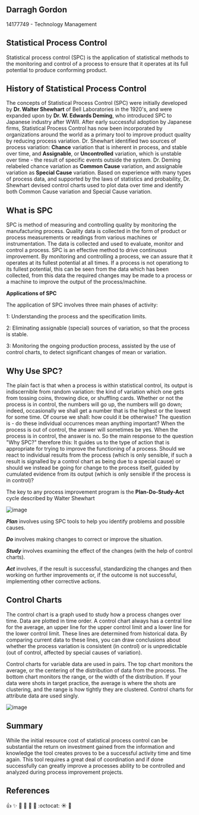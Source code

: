 ## Darragh Gordon
14177749 - Technology Management

## Statistical Process Control

 Statistical process control (SPC) is the application of statistical methods to the monitoring and control of a process to ensure that it operates at its full potential to produce conforming product. 

## History of Statistical Process Control

The concepts of Statistical Process Control (SPC) were initially developed by **Dr. Walter Shewhart** of Bell Laboratories in the 1920's, and were expanded upon by **Dr. W. Edwards Deming**, who introduced SPC to Japanese industry after WWII. After early successful adoption by Japanese firms, Statistical Process Control has now been incorporated by organizations around the world as a primary tool to improve product quality by reducing process variation.
Dr. Shewhart identified two sources of process variation: **Chance** variation that is inherent in process, and stable over time, and **Assignable**, or **Uncontrolled** variation, which is unstable over time - the result of specific events outside the system. Dr. Deming relabeled chance variation as **Common Cause** variation, and assignable variation as **Special Cause** variation.
Based on experience with many types of process data, and supported by the laws of statistics and probability, Dr. Shewhart devised control charts used to plot data over time and identify both Common Cause variation and Special Cause variation.

## What is SPC

SPC is method of measuring and controlling quality by monitoring the manufacturing process. Quality data is collected in the form of product or process measurements or readings from various machines or instrumentation. The data is collected and used to evaluate, monitor and control a process. SPC is an effective method to drive continuous improvement. By monitoring and controlling a process, we can assure that it operates at its fullest potential at all times. If a process is not operationg to its fullest potential, this can be seen from the data which has been collected, from this data the required changes may be made to a process or a machine to improve the output of the process/machine.

**Applications of SPC**

The application of SPC involves three main phases of activity:

1: Understanding the process and the specification limits.

2: Eliminating assignable (special) sources of variation, so that the process is stable.

3: Monitoring the ongoing production process, assisted by the use of control charts, to detect significant changes of mean or variation.

## Why Use SPC?

The plain fact is that when a process is within statistical control, its output is indiscernible from random variation: the kind of variation which one gets from tossing coins, throwing dice, or shuffling cards. Whether or not the process is in control, the numbers will go up, the numbers will go down; indeed, occasionally we shall get a number that is the highest or the lowest for some time. Of course we shall: how could it be otherwise? The question is - do these individual occurrences mean anything important? When the process is out of control, the answer will sometimes be yes. When the process is in control, the answer is no.
So the main response to the question "Why SPC?" therefore this: It guides us to the type of action that is appropriate for trying to improve the functioning of a process. Should we react to individual results from the process (which is only sensible, if such a result is signalled by a control chart as being due to a special cause) or should we instead be going for change to the process itself, guided by cumulated evidence from its output (which is only sensible if the process is in control)?

The key to any process improvement program is the **Plan-Do-Study-Act** cycle described by Walter Shewhart

![image](https://github.com/ULStats/MA4128Assessment-2018/blob/master/Plan%2520Do%2520Study%2520Act.png)

__*Plan*__ involves using SPC tools to help you identify problems and possible causes.

__*Do*__ involves making changes to correct or improve the situation.

__*Study*__ involves examining the effect of the changes (with the help of control charts).

__*Act*__ involves, if the result is successful, standardizing the changes and then working on further improvements or, if the outcome is not successful, implementing other corrective actions.

## Control Charts

The control chart is a graph used to study how a process changes over time. Data are plotted in time order. A control chart always has a central line for the average, an upper line for the upper control limit and a lower line for the lower control limit. These lines are determined from historical data. By comparing current data to these lines, you can draw conclusions about whether the process variation is consistent (in control) or is unpredictable (out of control, affected by special causes of variation).

Control charts for variable data are used in pairs. The top chart monitors the average, or the centering of the distribution of data from the process. The bottom chart monitors the range, or the width of the distribution. If your data were shots in target practice, the average is where the shots are clustering, and the range is how tightly they are clustered. Control charts for attribute data are used singly.

![image](https://github.com/ULStats/MA4128Assessment-2018/blob/master/anatomy-of-a-control-chart.jpg)

## Summary

While the initial resource cost of statistical process control can be substantial the return on investment gained from the information and knowledge the tool creates proves to be a successful activity time and time again. This tool requires a great deal of coordination and if done successfully can greatly improve a processes ability to be controlled and analyzed during process improvement projects.

## References


:+1: :sparkles: :frog: :tada: :rocket: :metal: :octocat: :sunny: :muscle:
